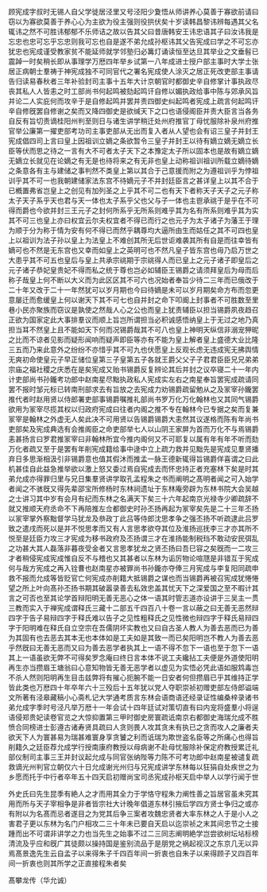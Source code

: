 <!-- { "loadSidebar": true } -->
顾宪成字叔时无锡人自父学徙居泾里又号泾阳少夐悟从师讲养心莫善于寡欲前请曰窃以为寡欲莫善于养心心为主欲为役主强则役拱伏矣十岁读韩昌黎讳辨每遇其父名辄讳之然不可胜讳郁郁不乐师诘之故以告其父曰昔唐韩安王讳忠语其子曰汝讳我是忘忠也忠可忘乎忘忠则我可忘也自是遂不弟允成孙枢讳其父告宪成曰学之不可忘亦犹忠也宪成谨受教家贫不能延师就学邻塾归必篝灯诵读恒至达旦其举业之文垂髫已震踔一时矣稍长即从事理学万厯四年举乡试第一八年成进士授户部主事时大学士张居正病朝士羣祷于神宪成独不可同官代之署名宪成使人涂灭之居正死改吏部主事请告归读易春秋者三年补验封司主事十五年大计京朝官时都御史辛自修掌计事执政尽丧其私人人皆恚之时工部尚书何起鸣被劾起鸣讦自修以媚执政给事中陈与郊承风旨并论二人实庇何而攻辛于是自修起鸣并罢并责四御史纠起鸣者宪成上疏言何起鸣讦辛自修旣罢自修谢之矣而又降四御史是欲缄天下之口也语侵阁臣并责大臣言当各务自反有旨切责谪桂阳州判至则日与诸生讲学稍迁处州府推官丁母忧服除补泉州府推官举公廉第一擢吏部考功司主事吏部从无出而复入者从人望也会有诏三皇子并封王宪成倡四司上言曰皇上因祖训立嫡之条欲暂令三皇子并封王以待有嫡立嫡无嫡立长臣等伏而思之待之一言有大不可者太子天下之本豫定太子所以固本也是故有嫡立嫡无嫡立长就见在论嫡之有无是也待将来之有无非也皇上动称祖训祖训所载立嫡待嫡之条意各有主与建储之事判然不类皇上第以其合于己意援而附之为遵祖训乎为悖祖训乎其不可一也我朝建储家法东宫不待嫡元子不并封廷臣言之甚详皇上以其不合于已槪置弗省岂皇上之创见有加列圣之上乎其不可二也有天下者称天子天子之元子称太子天子系乎天也君与天一体也太子系乎父也父与子一体也主鬯承祧于是乎在不可得而爵也今欲并封三王元子之封何所系乎无所系则难乎其为名有所系则难乎其为实其不可三也皇上亦曰权宜云尔夫权宜者不得已而行之也元子为太子诸子为藩王于理为顺于分为称于情为安有何不得已而然乎耦尊均大逼所由生而姑任之其不可四也皇上以祖训为法子孙以皇上为法皇上不难创其所无后世讵难袭其所有自是而往幸皆有嫡可也不然是无东宫也又幸而如皇上之英明可也不然凡皇子皆东宫也毋乃启万世之大患乎其不可五也皇后与皇上共承宗祧期于宗祧得人而已皇上之元子诸子即皇后之元子诸子恭妃皇贵妃不得而私之统于尊也岂必如辅臣王锡爵之请须拜皇后为母而后称子哉皇上何不断以大义而为此区区其不可六也况始者奉旨少待二三年而已俄改于二十年又改于二十一年然犹可以岁月期也今曰待嫡是未可以岁月期矣命方布而忽更意屡迁而愈缓皇上何以谢天下其不可七也自并封之命下叩阍上封事者不可胜数至里巷小民亦聚族而窃议是孰使之然哉人心之公也而皇上犹责辅臣以担当锡爵夙夜趋召正欲为国家定此大事排羣议而顺上旨岂所谓担当必积诚感悟纳皇上于无过之地乃真担当耳不然皇上且不能如天下何而况锡爵哉其不可八也皇上神明天纵信非溺宠狎昵之比而不谅者见影而疑形闻响而疑声即臣等亦有不能为皇上解者皇上盛德大业比隆三五而乃来此意外之纷纷不亦惜乎其不可九也伏愿皇上反观长虑无违成宪无拂舆情无爽初命使皇元子早正储位皇第三子皇第五子各就王爵父父子子君君臣臣兄兄弟弟宗庙之福社稷之庆悉在是矣宪成又贻书锡爵反复辨论其后并封之议卒寝二十一年内计吏部尚书孙鑨考功郎中赵南星尽黜执政私人宪成实左右之南星奉旨罢宪成疏请同罢不报时邹元标已转南刑部求去有旨放之去宪成力劝锡爵疏留勉从之及冡宰孙鑨罢推代者时赵用贤以侍郎署吏部事锡爵嘱推礼部尚书罗万化万化翰林也又其同气锡爵欲用为冡宰尽揽其权以归政府宪成曰往者内阁之推不专在翰林今已专据之矣而复兼冡宰是翰林之外虚无人矣此决不可用贤以告锡爵锡爵大恚然其议遂格而陈有年尚书吏部矣及宪成典选有会推阁臣之命吏部举七人以山阴王家屏为首而万化不与焉锡爵恚甚扬言曰罗君推冡宰曰非翰林所宜今推内阁何又不可耶复以属有年有年不听而劾万化者疏又至于是罢有年削宪成籍给事中逯中立上疏力救并见黜先是宪成见羣贤播弃日多思渐相汲引非锡爵意也值其假沐而推孟一脉王德新辄得旨锡爵佯喜谓之曰此机甚佳自此益急推举欲以激上怒又委过焉自宪成去而怀忠持正者充塞林下矣是时其弟允成亦得罪归里与兄日集羣贤讲学取孔孟程朱之书而阐明之髙明者闻之可入始学者闻之不骇旣又得先辈邵宝所修杨时东林祠遗址于东林庵旁辟为东林书院大会吴越之士讲习其中岁有会月有纪而东林之名满天下矣三十六年起南京光禄寺少卿疏辞不就又推顺天府丞命不下再陪推左佥都御史时孙丕扬再起为冡宰矣先是二十三年丕扬以冡宰掌外察黜督学马犹龙及叅政丁此吕等侍郎沈思孝争之强丕扬不听疏逮此吕罗致之遣戌而死以是并不悦思孝而又有人言思孝欲夺其位及淮扬巡抚李三才亦其所不悦至是廷臣力攻三才宪成为移书政府及丕扬谓三才在淮扬能制税珰不敢动安民弭乱之功甚大其人磊落非暮夜受金者又言思孝犹龙之贤丕扬曰吾巳容之矣旣而一二攻三才者稍侵宪成宪成惟自反不与稽也又其甚者以东林为诟厉物论喧豗是非错互于宪成何与哉方宪成之再入铨曹也赵南星亦被罪尚书孙鑨亦夺俸三月宪成与李复阳同疏申救不报而允成等皆贬官亡何宪成亦削籍大抵锡爵之谋也而当锡爵再被召宪成犹惓惓望之所上叶向髙孙丕扬书期其破嚣录善去私效忠盖其忧天下之深爱国之至不暇计其言之可否也至其论学首辩阳明无善无恶心之体一语其时管志道亦设讲于三吴主一贯三教而实入于禅宪成谓释氏三藏十二部五千四百八十卷一言以蔽之曰无善无恶然辩四字于告子易辩四字于释氏难以告子之见性粗释氏之见性微也辩四字于释氏易辩四字于阳明难在释氏自立空宗在吾儒阴坏实教也又曰自古圣人教人为善去恶而已为善为其固有也去恶去其本无也本体如是工夫如是其致一而已矣阳明岂不教人为善去恶乎然旣曰无善无恶而又曰为善去恶学者执其上一语不得不忽下一语也至于忽下一语其上一语虽欲无弊不可得矣罗念庵曰终日言本体不说工夫纔拈工夫便是外道使阳明再生亦当攒眉王塘翁曰心意知物皆无善无恶学者以虚见为实悟必凭此语如服鸩毒岂不杀人然则阳明再生目击兹弊将有摧心扼腕不能一日安者何但攒眉已乎其维持正学皆此类也万厯四十年卒年六十三殁后十五年犹以党人夺职崇祯初赠吏部左侍郎谥端文所著有泾皋藏稿小心斋札记大学通考质言东林会语商语还经录证性编桑梓录诸书弟允成字季时号泾凡举万厯十一年会试十四年廷试对策切直有曰内宠将盛羣小将逞语侵郑贵妃读卷官览之大惊抑置第三甲时御史房寰疏诋南京右都御史海瑞允成不胜愤合同榜进士彭遵古诸寿贤具疏曰人贪则畏人攻其贪未有执已之贪而攻人之廉者夫欲天下人为寰甚易为瑞甚难寰身享贪饕之利而诋瑞为欺世盗名臣等之所痛心也得旨削籍久之廷臣荐允成学行授南康府教授以母病谢不赴母忧服除补保定府教授累迁礼部仪制司主事三王并封议起允成与同官张纳陛等力陈不可考功郎中赵南星被谴复疏救谪光州判官立朝仅六十日允成谢光州归与兄宪成讲学东林每以狂狷自处疾世之为乡愿而托于中行者卒年五十四天启初赠尚宝司丞宪成孙枢天启中举人以学行闻于世

外史氏曰先生昆季有絶人之才而用其全力于学恪守程朱力阐性善之旨居官虽未究其用而所与天子宰相争是非者皆宗社大计晚年倡道东林引掖后学四方贤士争归之或亦有附以为名髙而忌者遂目之为党其后争三案者攻魏忠贤者大率东林之人于是小人之害君子更以东林为名门户相攻二三十年未已要自天启以迄崇祯之末其间忠节之士接踵而出不可谓非讲学之力也当先生之始事不过二三同志阐明絶学岂尝欲树坛坫标榜清流及乎应和旣广其徒颇以操持国是鉴别流品于是朋党之祸起视汉之东京几无以异焉髙景逸先生云自孟子以来得朱子千四百年间一折衷也自朱子以来得顾子又四百年间一折衷也则其所学之正直接程朱者矣

髙攀龙传（华允诚）

